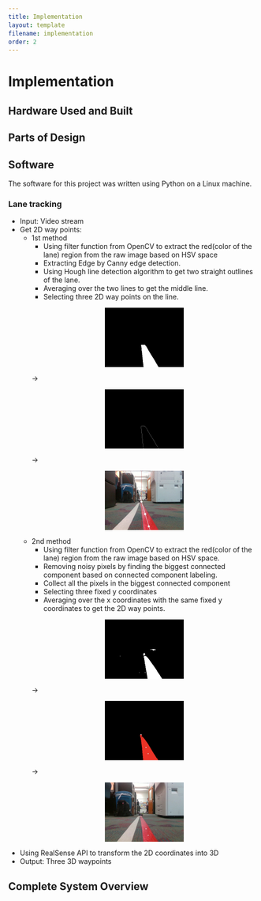 ```yaml
---
title: Implementation
layout: template
filename: implementation
order: 2
--- 
```


# Implementation


## Hardware Used and Built

## Parts of Design

## Software
The software for this project was written using Python on a Linux machine.
### Lane tracking
- Input: Video stream
- Get 2D way points:
  - 1st method
    - Using filter function from OpenCV to extract the red(color of the lane) region from the raw image based on  HSV space
    - Extracting Edge by Canny edge detection.
    - Using Hough line detection algorithm to get two straight outlines of the lane.
    - Averaging over the two lines to get the middle line.
    - Selecting three 2D way points on the line.
    <p><img src="images/pasted image 0.png" width="160" height="auto" style="display:block; margin: 0 auto" ></p>&rarr;<p><img src="images/line.png" width="160" height="auto" style="display:block; margin: 0 auto" ></p> &rarr;<p><img src="images/point.png" width="160" height="auto" style="display:block; margin: 0 auto" ></p>
  - 2nd method
    - Using filter function from OpenCV to extract the red(color of the lane) region from the raw image based on  HSV space.
    - Removing noisy pixels by finding the biggest connected component based on connected component labeling.
    - Collect all the pixels in the biggest connected component
    - Selecting three fixed y coordinates
    - Averaging over the x coordinates with the same fixed y coordinates to get the 2D way points.
    <p><img src="images/method2_white.png" width="160" height="auto" style="display:block; margin: 0 auto" ></p> &rarr; <p><img src="images/method2_largest.png" width="160" height="auto" style="display:block; margin: 0 auto" ></p> &rarr; <p><img src="images/method2_final.png" width="160" height="auto" style="display:block; margin: 0 auto" ></p>
 - Using RealSense API to transform the 2D coordinates into 3D
 - Output: Three 3D waypoints
  

## Complete System Overview
